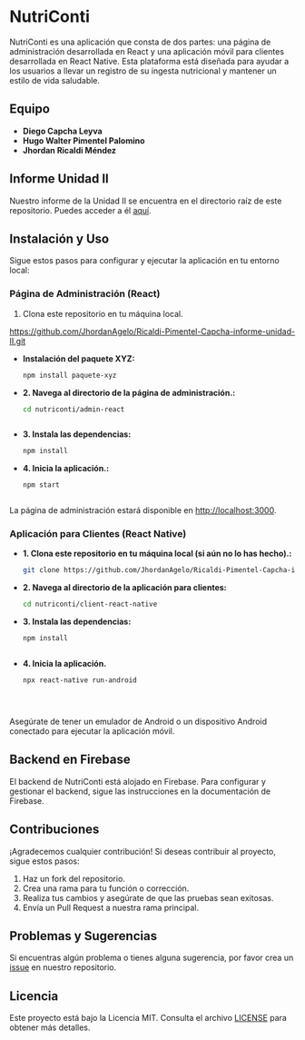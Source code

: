 # NutriConti

NutriConti es una aplicación que consta de dos partes: una página de administración desarrollada en React y una aplicación móvil para clientes desarrollada en React Native. Esta plataforma está diseñada para ayudar a los usuarios a llevar un registro de su ingesta nutricional y mantener un estilo de vida saludable.

## Equipo

- **Diego Capcha Leyva**
- **Hugo Walter Pimentel Palomino**
- **Jhordan Ricaldi Méndez**

## Informe Unidad II

Nuestro informe de la Unidad II se encuentra en el directorio raíz de este repositorio. Puedes acceder a él [aquí](Ricaldi-Pimentel-Capcha-informe-unidad-II).

## Instalación y Uso

Sigue estos pasos para configurar y ejecutar la aplicación en tu entorno local:

### Página de Administración (React)

1. Clona este repositorio en tu máquina local.

https://github.com/JhordanAgelo/Ricaldi-Pimentel-Capcha-informe-unidad-II.git

- **Instalación del paquete XYZ:**

  ```bash
  npm install paquete-xyz

- **2. Navega al directorio de la página de administración.:**

  ```bash
  cd nutriconti/admin-react



- **3. Instala las dependencias:**

  ```bash
  npm install

- **4. Inicia la aplicación.:**

  ```bash
  npm start



La página de administración estará disponible en [http://localhost:3000](http://localhost:3000).

### Aplicación para Clientes (React Native)

- **1. Clona este repositorio en tu máquina local (si aún no lo has hecho).:**

  ```bash
  git clone https://github.com/JhordanAgelo/Ricaldi-Pimentel-Capcha-informe-unidad-II.git


- **2. Navega al directorio de la aplicación para clientes:**

  ```bash
  cd nutriconti/client-react-native

- **3. Instala las dependencias:**

  ```bash
  npm install



- **4. Inicia la aplicación.**

  ```bash
  npx react-native run-android





Asegúrate de tener un emulador de Android o un dispositivo Android conectado para ejecutar la aplicación móvil.

## Backend en Firebase

El backend de NutriConti está alojado en Firebase. Para configurar y gestionar el backend, sigue las instrucciones en la documentación de Firebase.

## Contribuciones

¡Agradecemos cualquier contribución! Si deseas contribuir al proyecto, sigue estos pasos:

1. Haz un fork del repositorio.
2. Crea una rama para tu función o corrección.
3. Realiza tus cambios y asegúrate de que las pruebas sean exitosas.
4. Envía un Pull Request a nuestra rama principal.

## Problemas y Sugerencias

Si encuentras algún problema o tienes alguna sugerencia, por favor crea un [issue](https://github.com/tuusuario/nutriconti/issues) en nuestro repositorio.

## Licencia

Este proyecto está bajo la Licencia MIT. Consulta el archivo [LICENSE](LICENSE) para obtener más detalles.

